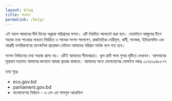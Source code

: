 ```yaml
---
layout: blog
title: সহায়তা
permalink: /help/
---
```


এই অ্যাপ আমাদের দীর্ঘ দিনের অক্লান্ত পরিশ্রমের ফসল। এটি নিয়মিত আপডেট করা হবে। মোবাইলে আঙ্গুলের টিপে সহজে তথ্য পাওয়ার মাধ্যমে নির্বাচিত ও সাবেক সংসদ সদস্যগণ, রাজনৈতিক নেত্রীবৃন্দ, কর্মী, গবেষক, ইতিহাসবিদ এবং আগ্রহী নাগরিকগণের তাৎক্ষনিক প্রয়োজন মেটালে আমাদের পরিশ্রম সার্থক বলে গণ্য হবে।

সংসদ নির্বাচনের তথ্য সহজে প্রাপ্য নয়। এটিই আমাদের সীমাবদ্ধতা। ভুল ত্রুটি ক্ষমা সুন্দর দৃষ্টিতে দেখবেন। আপনাদের মূল্যবান মতামত আমাদের জানালে আমরা কৃতজ্ঞ থাকবো। আমাদের সাথে যোগাযোগের মোবাইল নম্বরঃ ০১৭৫১৯৪৮৮৭৭

তথ্য সূত্রঃ 
* ecs.gov.bd
* parliament.gov.bd
* বাংলাদেশের নির্বাচন - এ এস এম শামসুল আরেফিন